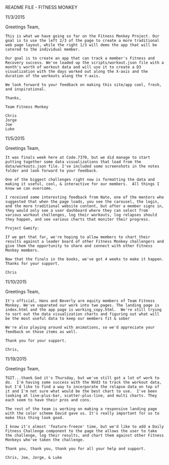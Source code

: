 README FILE - FITNESS MONKEY

11/3/2015

Greetings Team,

	This is what we have going so far on the Fitness Monkey Project. Our goal is to use the left 2/3 of the page to create a more traditional web page layout, while the right 1/3 will demo the app that will be catered to the individual member.

	Our goal is to create an app that can track a member's Fitness and Recovery success. We've loaded up the scripts/workout.json file with a month's worth of workout data and will use it to create a D3 visualization with the days worked out along the X-axis and the duration of the workouts along the Y-axis. 

	We look forward to your feedback on making this site/app cool, fresh, and inspirational.

	Thanks,

	Team Fitness Monkey

	Chris
	Jorge
	Joe
	Luke

11/5/2015

Greetings Team,

	It was finals week here at Code.7370, but we did manage to start putting together some data visualizations that load from the data/workouts.json file. I've included some screenshots in the notes folder and look forward to your feedback.

	One of the biggest challenges right now is formatting the data and making it useful, cool, & interactive for our members.  All things I know we can overcome.

	I received some interesting feedback from Nate, one of the mentors who suggested that when the page loads, you see the carousel, the login, and the more traditional website content, but after a member signs in, they would only see a user dashboard where they can select from various workout challenges, log their workouts, log relapses should they happen, and see various charts that moniter their progress.

	Project Gamify:

	If we get that far, we're hoping to allow members to chart their results against a leader board of other Fitness Monkey challengers and give them the opportunity to share and connect with other Fitness Monkey members.

	Now that the finals in the books, we've got 4 weeks to make it happen.  Thanks for your support.

	Chris

11/10/2015

Greetings Team,

	It's official, Hans and Beverly are equity members of Team Fitness Monkey. We've separated our work into two pages. The landing page is index.html and the app page is working_copy.html.  We're still trying to sort out the data visualization charts and figuring out what will be the most useful data to keep our members fit & sober

	We're also playing around with animations, so we'd appreciate your feedback on those items as well.

	Thank you for your support.

	Chris,

11/19/2015

Greetings Team,

	TGIT...thank God it's Thursday, but we've still got a lot of work to do.  I'm having some success with the NVd3 to track the workout data, but I'd like to find a way to incorporate the relapse data on top of it and I'm not sure what would be the best chart to use.  I've been looking at line-plus-bar, scatter-plus-line, and multi charts. They each seem to have their pros and cons.

	The rest of the team is working on making a responsive landing page with the color scheme David gave us. It's really important for us to make this thing look good.

	I know it's almost 'feature-freeze' time, but we'd like to add a Daily Fitness Challenge component to the page the allows the user to take the challenge, log their results, and chart them against other Fitness Monkeys who've taken the challenge.

	Thank you, thank you, thank you for all your help and support.

	Chris, Joe, Jorge, & Luke